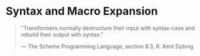# Syntax and Macro Expansion

> "Transformers normally destructure their input with syntax-case and rebuild their output with syntax."
>
> — The Scheme Programming Language, section 8.3, R. Kent Dybvig

